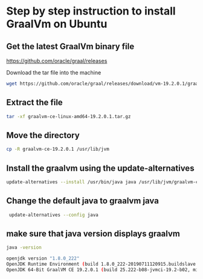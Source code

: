 # Step by step instruction to install GraalVm on Ubuntu

## Get the latest GraalVm binary file
https://github.com/oracle/graal/releases

Download the tar file into the machine
```bash
wget https://github.com/oracle/graal/releases/download/vm-19.2.0.1/graalvm-ce-linux-amd64-19.2.0.1.tar.gz
```

## Extract the file
```bash
tar -xf graalvm-ce-linux-amd64-19.2.0.1.tar.gz
```

## Move the directory
```bash
cp -R graalvm-ce-19.2.0.1 /usr/lib/jvm
```

## Install the graalvm using the update-alternatives
```bash
update-alternatives --install /usr/bin/java java /usr/lib/jvm/graalvm-ce-19.2.0.1/bin/java 2
```

## Change the default java to graalvm java
```bash
 update-alternatives --config java
 ```

 ## make sure that java version displays graalvm
 ```bash
 java -version

openjdk version "1.8.0_222"
OpenJDK Runtime Environment (build 1.8.0_222-20190711120915.buildslave.jdk8u-src-tar--b08)
OpenJDK 64-Bit GraalVM CE 19.2.0.1 (build 25.222-b08-jvmci-19.2-b02, mixed mode)
```